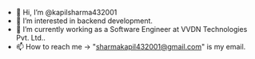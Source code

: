 - 👋 Hi, I’m @kapilsharma432001
- 👀 I’m interested in backend development.
- 🌱 I’m currently working as a Software Engineer at VVDN Technologies Pvt. Ltd..
- 📫 How to reach me -> "sharmakapil432001@gmail.com" is my email.

<!---
kapilsharma432001/kapilsharma432001 is a ✨ special ✨ repository because its `README.md` (this file) appears on your GitHub profile.
You can click the Preview link to take a look at your changes.
--->
